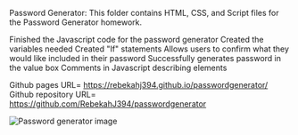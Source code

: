Password Generator: This folder contains HTML, CSS, and Script files for the Password Generator homework. 

Finished the Javascript code for the password generator
Created the variables needed 
Created "If" statements 
Allows users to confirm what they would like included in their password
Successfully generates password in the value box
Comments in Javascript describing elements

Github pages URL= https://rebekahj394.github.io/passwordgenerator/
Github repository URL= https://github.com/RebekahJ394/passwordgenerator

![Password generator image](https://user-images.githubusercontent.com/84756892/125387219-8c502300-e36b-11eb-9771-49b8d5e73352.png)
